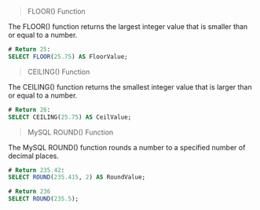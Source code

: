 > FLOOR() Function  

The FLOOR() function returns the largest integer value that is smaller than or equal to a number.  

```sql
# Return 25:
SELECT FLOOR(25.75) AS FloorValue;
```  


> CEILING() Function  

The CEILING() function returns the smallest integer value that is larger than or equal to a number.

```sql
# Return 26:
SELECT CEILING(25.75) AS CeilValue;
```  

> MySQL ROUND() Function  

The MySQL ROUND() function rounds a number to a specified number of decimal places.  

```sql
# Return 235.42:
SELECT ROUND(235.415, 2) AS RoundValue;
```  

```sql
# Return 236
SELECT ROUND(235.5);
```

